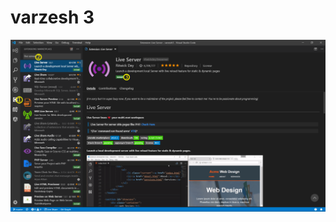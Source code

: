 # varzesh 3
![1](https://raw.githubusercontent.com/hoseinipeyrov/varzesh3/master/doc/up-and-run/1.png?token=ADANFBQMRC3Q3K7W2F7J5PS5AYLRO)
